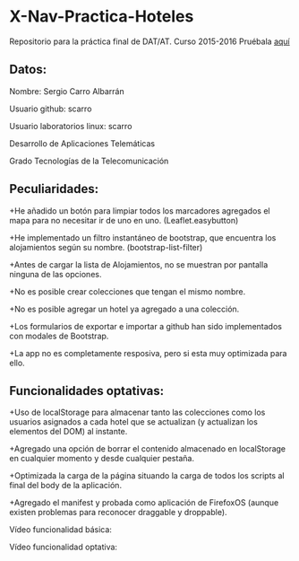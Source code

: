 # X-Nav-Practica-Hoteles
Repositorio para la práctica final de DAT/AT. Curso 2015-2016
Pruébala <a href="https://scarro.github.io/X-Nav-Practica-Hoteles/">aquí</a>

## Datos:

Nombre: Sergio Carro Albarrán

Usuario github: scarro

Usuario laboratorios linux: scarro

Desarrollo de Aplicaciones Telemáticas

Grado Tecnologías de la Telecomunicación



## Peculiaridades:

+He añadido un botón para limpiar todos los marcadores agregados el mapa para no necesitar ir de uno en uno. (Leaflet.easybutton)

+He implementado un filtro instantáneo de bootstrap, que encuentra los alojamientos según su nombre. (bootstrap-list-filter)

+Antes de cargar la lista de Alojamientos, no se muestran por pantalla ninguna de las opciones.

+No es posible crear colecciones que tengan el mismo nombre.

+No es posible agregar un hotel ya agregado a una colección.

+Los formularios de exportar e importar a github han sido implementados con modales de Bootstrap.

+La app no es completamente resposiva, pero si esta muy optimizada para ello.



## Funcionalidades optativas:
+Uso de localStorage para almacenar tanto las colecciones como los usuarios asignados a cada hotel que se actualizan (y actualizan los elementos del DOM) al instante.

+Agregado una opción de borrar el contenido almacenado en localStorage en cualquier momento y desde cualquier pestaña.

+Optimizada la carga de la página situando la carga de todos los scripts al final del body de la aplicación.

+Agregado el manifest y probada como aplicación de FirefoxOS (aunque existen problemas para reconocer draggable y droppable).



Vídeo funcionalidad básica:



Vídeo funcionalidad optativa:





